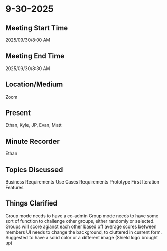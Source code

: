 # 9-30-2025

## Meeting Start Time

2025/09/30/8:00 AM

## Meeting End Time

2025/09/30/8:30 AM

## Location/Medium
Zoom

## Present

Ethan, Kyle, JP, Evan, Matt

## Minute Recorder

Ethan

## Topics Discussed
Business Requirements
Use Cases
Requirements
Prototype
First Iteration Features


## Things Clarified

Group mode needs to have a co-admin
Group mode needs to have some sort of function to challenge other groups, either randomly or selected. Groups will score agianst each other based off average scores between members
UI needs to change the background, to cluttered in current form. Suggested to have a solid color or a different image (Shield logo brought up)


